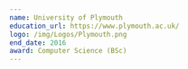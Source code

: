 ```yaml
---
name: University of Plymouth
education_url: https://www.plymouth.ac.uk/
logo: /img/Logos/Plymouth.png
end_date: 2016
award: Computer Science (BSc)
---
```

